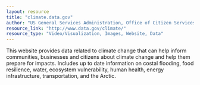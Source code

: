```yaml
---
layout: resource
title: "climate.data.gov"
author: "US General Services Administration, Office of Citizen Services and Innovation Technologies"
resource_link: "http://www.data.gov/climate/"
resource_type: "Video/Visualization, Images, Website, Data"
---
```


This website provides data related to climate change that can help inform communities, businesses and citizens about climate change and help them prepare for impacts. Includes up to date information on costal flooding, food resilience, water, ecosystem vulnerability, human health, energy infrastructure, transportation, and the Arctic.